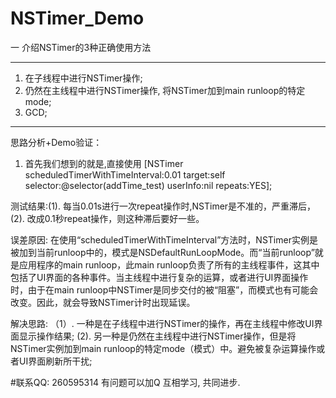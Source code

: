 # NSTimer_Demo
一 介绍NSTimer的3种正确使用方法
*********************************************************************
1. 在子线程中进行NSTimer操作;
2. 仍然在主线程中进行NSTimer操作, 将NSTimer加到main runloop的特定mode;
3. GCD;

*********************************************************************


思路分析+Demo验证：
1. 首先我们想到的就是,直接使用
[NSTimer scheduledTimerWithTimeInterval:0.01 target:self selector:@selector(addTime_test) userInfo:nil repeats:YES];

测试结果:(1).  每当0.01s进行一次repeat操作时,NSTimer是不准的，严重滞后，
        (2).  改成0.1秒repeat操作，则这种滞后要好一些。

误差原因: 在使用“scheduledTimerWithTimeInterval”方法时，NSTimer实例是被加到当前runloop中的，模式是NSDefaultRunLoopMode。而“当前runloop”就是应用程序的main runloop，此main runloop负责了所有的主线程事件，这其中包括了UI界面的各种事件。当主线程中进行复杂的运算，或者进行UI界面操作时，由于在main runloop中NSTimer是同步交付的被“阻塞”，而模式也有可能会改变。因此，就会导致NSTimer计时出现延误。


解决思路: （1）. 一种是在子线程中进行NSTimer的操作，再在主线程中修改UI界面显示操作结果;
         (2). 另一种是仍然在主线程中进行NSTimer操作，但是将NSTimer实例加到main runloop的特定mode（模式）中。避免被复杂运算操作或者UI界面刷新所干扰;


#联系QQ: 260595314 有问题可以加Q  互相学习, 共同进步.








